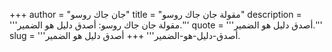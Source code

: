 +++
author = "جان جاك روسو"
title = "مقولة جان جاك روسو"
description = '''مقولة جان جاك روسو: أصدق دليل هو الضمير.'''
quote = '''أصدق دليل هو الضمير.'''
slug = '''أصدق-دليل-هو-الضمير'''
+++
أصدق دليل هو الضمير.
